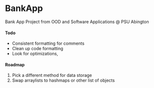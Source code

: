 # BankApp
Bank App Project from OOD and Software Applications @ PSU Abington

#### Todo
* Consistent formatting for comments
* Clean up code formatting
* Look for optimizations, 

#### Roadmap
1. Pick a different method for data storage
2. Swap arraylists to hashmaps or other list of objects

